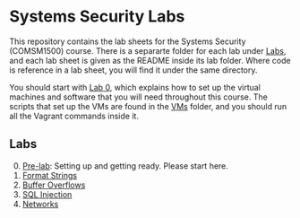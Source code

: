 Systems Security Labs
=====================

This repository contains the lab sheets for the Systems Security (COMSM1500) course.
There is a separarte folder for each lab under [Labs](https://github.com/bris-sys-sec/labs/tree/master/Labs), and each lab sheet is given as the README inside its lab folder.
Where code is reference in a lab sheet, you will find it under the same directory.

You should start with [Lab 0](https://github.com/bris-sys-sec/labs/tree/master/Labs/0_Pre-lab), which explains how to set up the virtual machines and software that you will need throughout this course.
The scripts that set up the VMs are found in the [VMs](https://github.com/bris-sys-sec/labs/tree/master/VMs) folder, and you should run all the Vagrant commands inside it.

Labs
----

0. [Pre-lab](https://github.com/bris-sys-sec/labs/tree/master/Labs/0_Pre-lab): Setting up and getting ready. Please start here.
1. [Format Strings](https://github.com/bris-sys-sec/labs/tree/master/Labs/1_Format_Strings)
2. [Buffer Overflows](https://github.com/bris-sys-sec/labs/tree/master/Labs/2_Buffer_Overflows)
3. [SQL Injection](https://github.com/bris-sys-sec/labs/tree/master/Labs/3_SQL_Injection)
4. [Networks](https://github.com/bris-sys-sec/labs/tree/master/Labs/4_Networks)

